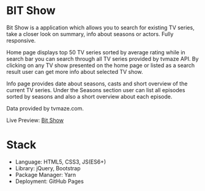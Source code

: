 # BIT Show

Bit Show is a application which allows you to search for existing TV
series, take a closer look on summary, info about seasons or actors.
Fully responsive.

Home page displays top 50 TV series sorted by average rating while in
search bar you can search through all TV series provided by tvmaze API.
By clicking on any TV show presented on the home page or listed as a
search result user can get more info about selected TV show.

Info page provides date about seasons, casts and short overview of the
current TV series. Under the Seasons section user can list all episodes
sorted by seasons and also a short overview about each episode.

Data provided by tvmaze.com.

Live Preview: [Bit Show](https://ivanbalic.github.io/bit-show/)

# Stack

- Language: HTML5, CSS3, JS(ES6+)
- Library: jQuery, Bootstrap
- Package Manager: Yarn
- Deployment: GitHub Pages
